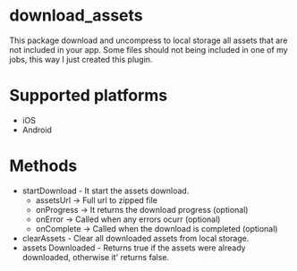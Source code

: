 # download_assets
This package download and uncompress to local storage all assets that are not included in your app. Some files should not being included in one of my jobs, this way I just created this plugin.

# Supported platforms
* iOS
* Android

# Methods
* startDownload - It start the assets download.
  * assetsUrl -> Full url to zipped file
  * onProgress -> It returns the download progress (optional)
  * onError -> Called when any errors ocurr (optional)
  * onComplete -> Called when the download is completed (optional)  
* clearAssets - Clear all downloaded assets from local storage.
* assets Downloaded - Returns true if the assets were already downloaded, otherwise it' returns false.
